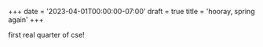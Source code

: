 +++
date = '2023-04-01T00:00:00-07:00'
draft = true
title = 'hooray, spring again'
+++

first real quarter of cse!
